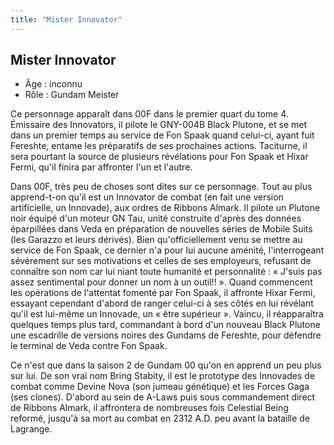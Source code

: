 ```yaml
---
title: "Mister Innovator"
---
```


Mister Innovator
----------------


- Âge : inconnu  
- Rôle : Gundam Meister


Ce personnage apparaît dans 00F dans le premier quart du tome 4. Émissaire des Innovators, il pilote le GNY-004B Black Plutone, et se met dans un premier temps au service de Fon Spaak quand celui-ci, ayant fuit Fereshte, entame les préparatifs de ses prochaines actions. Taciturne, il sera pourtant la source de plusieurs révélations pour Fon Spaak et Hixar Fermi, qu'il finira par affronter l'un et l'autre.


Dans 00F, très peu de choses sont dites sur ce personnage. Tout au plus apprend-t-on qu'il est un Innovator de combat (en fait une version artificielle, un Innovade), aux ordres de Ribbons Almark. Il pilote un Plutone noir équipé d'un moteur GN Tau, unité construite d'après des données éparpillées dans Veda en préparation de nouvelles séries de Mobile Suits (les Garazzo et leurs dérivés). Bien qu'officiellement venu se mettre au service de Fon Spaak, ce dernier n'a pour lui aucune aménité, l'interrogeant sévèrement sur ses motivations et celles de ses employeurs, refusant de connaître son nom car lui niant toute humanité et personnalité : « J'suis pas assez sentimental pour donner un nom à un outil!! ». Quand commencent les opérations de l'attentat fomenté par Fon Spaak, il affronte Hixar Fermi, essayant cependant d'abord de ranger celui-ci à ses côtés en lui révélant qu'il est lui-même un Innovade, un « être supérieur ». Vaincu, il réapparaîtra quelques temps plus tard, commandant à bord d'un nouveau Black Plutone une escadrille de versions noires des Gundams de Fereshte, pour défendre le terminal de Veda contre Fon Spaak.


Ce n'est que dans la saison 2 de Gundam 00 qu'on en apprend un peu plus sur lui. De son vrai nom Bring Stabity, il est le prototype des Innovades de combat comme Devine Nova (son jumeau génétique) et les Forces Gaga (ses clones). D'abord au sein de A-Laws puis sous commandement direct de Ribbons Almark, il affrontera de nombreuses fois Celestial Being reformé, jusqu'à sa mort au combat en 2312 A.D. peu avant la bataille de Lagrange.

